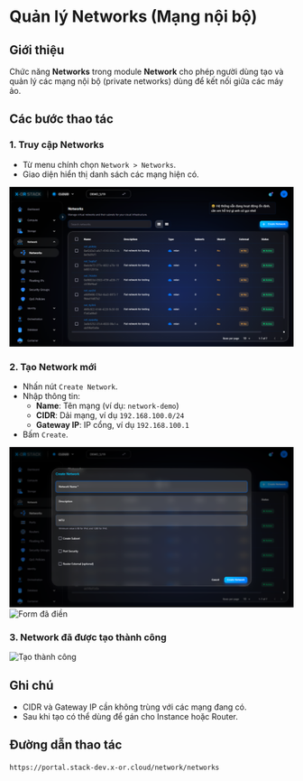 # Quản lý Networks (Mạng nội bộ)

## Giới thiệu
Chức năng **Networks** trong module **Network** cho phép người dùng tạo và quản lý các mạng nội bộ (private networks) dùng để kết nối giữa các máy ảo.

## Các bước thao tác

### 1. Truy cập Networks
- Từ menu chính chọn `Network > Networks`.
- Giao diện hiển thị danh sách các mạng hiện có.

![Danh sách Networks](../../step_images/networks/01_networks_list.png)

### 2. Tạo Network mới
- Nhấn nút `Create Network`.
- Nhập thông tin:
  - **Name**: Tên mạng (ví dụ: `network-demo`)
  - **CIDR**: Dải mạng, ví dụ `192.168.100.0/24`
  - **Gateway IP**: IP cổng, ví dụ `192.168.100.1`
- Bấm `Create`.

![Form tạo Network](../../step_images/networks/02_create_form.png)
![Form đã điền](../../step_images/networks/03_filled_form.png)

### 3. Network đã được tạo thành công
![Tạo thành công](../../step_images/networks/04_created.png)

## Ghi chú
- CIDR và Gateway IP cần không trùng với các mạng đang có.
- Sau khi tạo có thể dùng để gán cho Instance hoặc Router.

## Đường dẫn thao tác
`https://portal.stack-dev.x-or.cloud/network/networks`